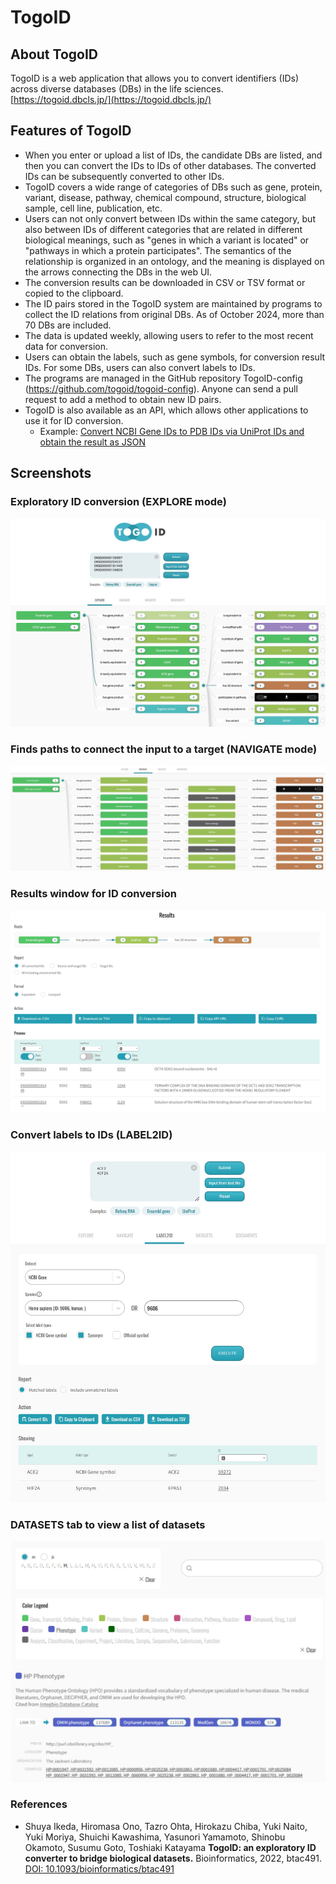 # TogoID
## About TogoID
TogoID is a web application that allows you to convert identifiers (IDs) across diverse databases (DBs) in the life sciences. [https://togoid.dbcls.jp/](https://togoid.dbcls.jp/)

## Features of TogoID
- When you enter or upload a list of IDs, the candidate DBs are listed, and then you can convert the IDs to IDs of other databases. The converted IDs can be subsequently converted to other IDs.
- TogoID covers a wide range of categories of DBs such as gene, protein, variant, disease, pathway, chemical compound, structure, biological sample, cell line, publication, etc.
- Users can not only convert between IDs within the same category, but also between IDs of different categories that are related in different biological meanings, such as "genes in which a variant is located" or "pathways in which a protein participates". The semantics of the relationship is organized in an ontology, and the meaning is displayed on the arrows connecting the DBs in the web UI.
- The conversion results can be downloaded in CSV or TSV format or copied to the clipboard.
- The ID pairs stored in the TogoID system are maintained by programs to collect the ID relations from original DBs. As of October 2024, more than 70 DBs are included.
- The data is updated weekly, allowing users to refer to the most recent data for conversion.
- Users can obtain the labels, such as gene symbols, for conversion result IDs. For some DBs, users can also convert labels to IDs.
- The programs are managed in the GitHub repository TogoID-config (https://github.com/togoid/togoid-config). Anyone can send a pull request to add a method to obtain new ID pairs.
- TogoID is also available as an API, which allows other applications to use it for ID conversion.
    - Example: [Convert NCBI Gene IDs to PDB IDs via UniProt IDs and obtain the result as JSON](https://api.togoid.dbcls.jp/convert?ids=5460,6657,9314,4609&route=ncbigene,uniprot,pdb&format=json&report=full)

## Screenshots

### Exploratory ID conversion (EXPLORE mode)

![Fig-1](https://raw.githubusercontent.com/dbcls/website/master/services/images/TogoID_Fig1_20220520.jpg)

### Finds paths to connect the input to a target (NAVIGATE mode)

![Fig-2](https://raw.githubusercontent.com/dbcls/website/master/services/images/TogoID_Fig2_20220520.jpg)


### Results window for ID conversion

![Fig-4](https://raw.githubusercontent.com/dbcls/website/master/services/images/TogoID_Fig4_20241025.jpg)

### Convert labels to IDs (LABEL2ID)

![Fig-5](https://raw.githubusercontent.com/dbcls/website/master/services/images/TogoID_Fig5_20241025.jpg)

### DATASETS tab to view a list of datasets

![Fig-3](https://raw.githubusercontent.com/dbcls/website/master/services/images/TogoID_Fig3_20241025.jpg)


### References

* Shuya Ikeda, Hiromasa Ono, Tazro Ohta, Hirokazu Chiba, Yuki Naito, Yuki Moriya, Shuichi Kawashima, Yasunori Yamamoto, Shinobu Okamoto, Susumu Goto, Toshiaki Katayama
    **TogoID: an exploratory ID converter to bridge biological datasets.**
    Bioinformatics, 2022, btac491.
    [DOI: 10.1093/bioinformatics/btac491](https://doi.org/10.1093/bioinformatics/btac491)


<!--:-->
